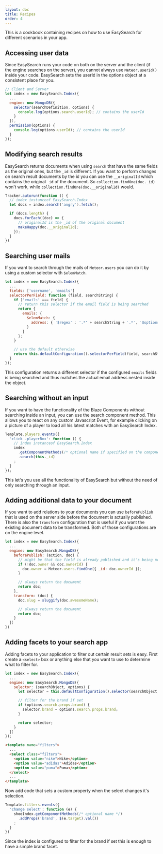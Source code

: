 ```yaml
---
layout: doc
title: Recipes
order: 4
---
```


This is a cookbook containing recipes on how to use EasySearch for different scenarios in your app.

## Accessing user data

Since EasySearch runs your code on both on the server and the client (if the engine searches on the server), you cannot always use
`Meteor.userId()` inside your code. EasySearch sets the userId in the options object at a consistent place for you.

```javascript
// Client and Server
let index = new EasySearch.Index({
  ...
  engine: new MongoDB({
    selector(searchDefinition, options) {
      console.log(options.search.userId); // contains the userId
    }
  }),
  permission(options) {
    console.log(options.userId); // contains the userId
  }
});
```

## Modifying search results

EasySearch returns documents when using `search` that have the same fields as the original ones, but the `_id` is different.
If you want to perform changes on search result documents by the id you can use the `__originalId` which contains the original `_id`
of the document. So `collection.findOne(doc._id)` won't work, while `collection.findOne(doc.__originalId)` would.

```Javascript
Tracker.autorun(function () {
  // index instanceof EasySearch.Index
  let docs = index.search('angry').fetch();

  if (docs.length) {
    docs.forEach((doc) => {
      // originalId is the _id of the original document
      makeHappy(doc.__originalId);
    });
  }
})


```

## Searching user mails

If you want to search through the mails of `Meteor.users` you can do it by using a custom selector with `$elemMatch`.

```javascript
let index = new EasySearch.Index({
  ...
  fields: ['username', 'emails']
  selectorPerField: function (field, searchString) {
    if ('emails' === field) {
      // return this selector if the email field is being searched
      return {
        emails: {
          $elemMatch: {
            address: { '$regex' : '.*' + searchString + '.*', '$options' : 'i' }
          }
        }
      };
    }

    // use the default otherwise
    return this.defaultConfiguration().selectorPerField(field, searchString);
  }
});
```

This configuration returns a different selector if the configured `emails` fields is being searched and thus matches the actual email
address nested inside the object.

## Searching without an input

If you want to have the functionality of the Blaze Components without searching inside an input, you can use the search component method.
This allows you to react on any custom Javascript Event, for example clicking on a picture of a player to load all his latest matches with an EasySearch Index.

```Javascript
Template.players.events({
  'click .playerBox': function () {
    // index instanceof EasySearch.Index
    index
      .getComponentMethods(/* optional name if specified on the components */)
      .search(this._id)
    ;
  }
});
```

This let's you use all the functionality of EasySearch but without the need of only searching through an input.

## Adding additional data to your document

If you want to add relations to your documents you can use `beforePublish` that is used on the server side before the document is actually published. There is also the `transform` configuration that is useful if you want the existing document data to be transformed. Both of those configurations are on the engine level.

```javascript
let index = new EasySearch.Index({
  ...
  engine: new EasySearch.MongoDB({
    beforePublish: (action, doc) {
      // might be that the field is already published and it's being modified
      if (!doc.owner && doc.ownerId) {
        doc.owner = Meteor.users.findOne({ _id: doc.ownerId });
      }

      // always return the document
      return doc;
    },
    transform: (doc) {
      doc.slug = sluggify(doc.awesomeName);

      // always return the document
      return doc;
    }
  })
})
```

## Adding facets to your search app

Adding facets to your application to filter out certain result sets is easy. First create a `<select>` box or anything else
that you want to use to determine what to filter for.

```Javascript
let index = new EasySearch.Index({
  ...
  engine: new EasySearch.MongoDB({
    selector: (searchObject, options) {
      let selector = this.defaultConfiguration().selector(searchObject, options);

      // filter for the brand if set
      if (options.search.props.brand) {
        selector.brand = options.search.props.brand;
      }

      return selector;
    }
  })
});
```

```html
<template name="filters">
  ...
  <select class="filters">
    <option value="nike">Nike</option>
    <option value="adidas">Adidas</option>
    <option value="puma">Puma</option>
  </select>
  ...
</template>
```

Now add code that sets a custom property when the select changes it's selection.

```javascript
Template.filters.events({
  'change select': function (e) {
    shoeIndex.getComponentMethods(/* optional name */)
      .addProps('brand', $(e.target).val())
    ;
  }
})
```

Since the index is configured to filter for the brand if set this is enough to have a simple brand facet.
